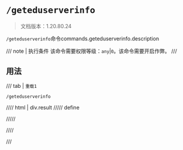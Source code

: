 # `/geteduserverinfo`

> 文档版本：1.20.80.24

`/geteduserverinfo`命令commands.geteduserverinfo.description

/// note | 执行条件
该命令需要权限等级：`any`|`0`。该命令需要开启作弊。
///

## 用法

/// tab | `重载1`
```mcfunction
/geteduserverinfo
```

//// html | div.result
///// define

/////

////

///
